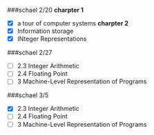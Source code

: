 ###schael 2/20
**charpter 1**
* [x]  a tour of computer systems
**charpter 2**
* [x] Information storage
* [x] INteger Representations

###schael 2/27
* [ ] 2.3 Integer Arithmetic
* [ ] 2.4 Floating Point
* [ ] 3   Machine-Level Representation of Programs

###schael 3/5
* [x] 2.3 Integer Arithmetic
* [ ] 2.4 Floating Point
* [ ] 3   Machine-Level Representation of Programs
